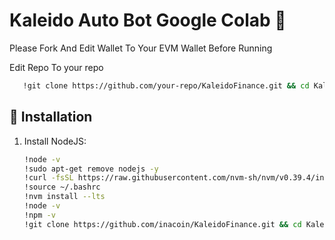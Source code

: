 # Kaleido Auto Bot Google Colab 🤖

Please Fork And Edit Wallet To Your EVM Wallet Before Running

Edit Repo To your repo 

```bash
   !git clone https://github.com/your-repo/KaleidoFinance.git && cd KaleidoFinance && npm install && npm run start
   ```

## 🚀 Installation

1. Install NodeJS:
   ```bash
   !node -v
   !sudo apt-get remove nodejs -y
   !curl -fsSL https://raw.githubusercontent.com/nvm-sh/nvm/v0.39.4/install.sh | bash
   !source ~/.bashrc
   !nvm install --lts
   !node -v
   !npm -v
   !git clone https://github.com/inacoin/KaleidoFinance.git && cd KaleidoFinance && npm install && npm run start
   ```
